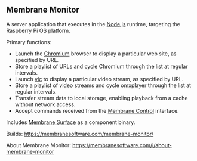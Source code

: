 ## Membrane Monitor

A server application that executes in the [Node.js](https://nodejs.org/) runtime, targeting the Raspberry Pi OS platform.

Primary functions:
- Launch the [Chromium](https://www.chromium.org/Home) browser to display a particular web site, as specified by URL.
- Store a playlist of URLs and cycle Chromium through the list at regular intervals.
- Launch [vlc](https://www.videolan.org/vlc/) to display a particular video stream, as specified by URL.
- Store a playlist of video streams and cycle omxplayer through the list at regular intervals.
- Transfer stream data to local storage, enabling playback from a cache without network access.
- Accept commands received from the [Membrane Control](https://membranesoftware.com/membrane-control) interface.

Includes [Membrane Surface](https://github.com/membranesoftware/membrane-surface) as a component binary.

Builds: https://membranesoftware.com/membrane-monitor/

About Membrane Monitor: https://membranesoftware.com/i/about-membrane-monitor
